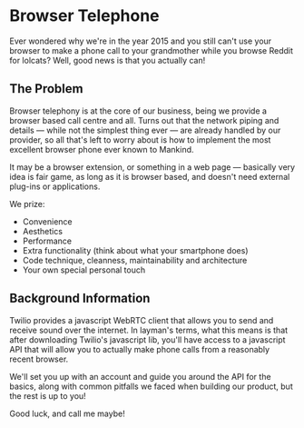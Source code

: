 # Browser Telephone

Ever wondered why we're in the year 2015 and you still can't use your browser to make a phone call to your grandmother while you browse Reddit for lolcats? Well, good news is that you actually can!

## The Problem

Browser telephony is at the core of our business, being we provide a browser based call centre and all. Turns out that the network piping and details — while not the simplest thing ever — are already handled by our provider, so all that's left to worry about is how to implement the most excellent browser phone ever known to Mankind.

It may be a browser extension, or something in a web page — basically very idea is fair game, as long as it is browser based, and doesn't need external plug-ins or applications.

We prize:

* Convenience
* Aesthetics
* Performance
* Extra functionality (think about what your smartphone does)
* Code technique, cleanness, maintainability and architecture
* Your own special personal touch

## Background Information

Twilio provides a javascript WebRTC client that allows you to send and receive sound over the internet. In layman's terms, what this means is that after downloading Twilio's javascript lib, you'll have access to a javascript API that will allow you to actually make phone calls from a reasonably recent browser.

We'll set you up with an account and guide you around the API for the basics, along with common pitfalls we faced when building our product, but the rest is up to you!

Good luck, and call me maybe!
